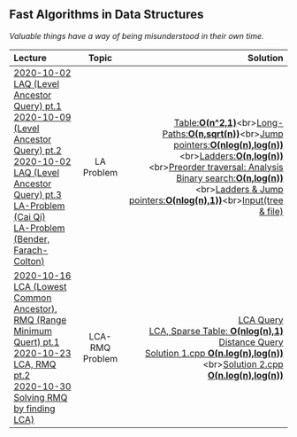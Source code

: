 ## Fast Algorithms in Data Structures

*Valuable things have a way of being misunderstood in their own time.*

Lecture|Topic|Solution
:-|:-:|-:
[2020-10-02 LAQ (Level Ancestor Query) pt.1](https://github.com/andy489/Fast_Algorithms_for_Data_Structures/blob/main/Level%20Ancestor%20Query%20(LA-problem)/2020-10-02%20LAQ%20(Level%20Ancestor%20Query)%20pt.1.pdf)<br>[2020-10-09 (Level Ancestor Query) pt.2](https://github.com/andy489/Fast_Algorithms_for_Data_Structures/blob/main/Level%20Ancestor%20Query%20(LA-problem)/2020-10-09%20LAQ%20(Level%20Ancestor%20Query)%20pt.2.pdf)<br>[2020-10-02 LAQ (Level Ancestor Query) pt.3](https://github.com/andy489/Fast_Algorithms_for_Data_Structures/blob/main/Level%20Ancestor%20Query%20(LA-problem)/2020-10-16%20LAQ%20(Level%20Ancestor%20Query)%20pt.3.pdf)<br>[LA-Problem (Cai Qi)](https://github.com/andy489/Fast_Algorithms_in_Data_Structures/blob/main/Level%20Ancestor%20Query%20(LA-problem)/LA-Problem%20(Cai%20Qi).pdf)<br>[LA-Problem (Bender, Farach-Colton)](https://github.com/andy489/Fast_Algorithms_in_Data_Structures/blob/main/Level%20Ancestor%20Query%20(LA-problem)/LA-Problem%20(Bender%2C%20Farach-Colton).pdf)|LA Problem|[Table:**O(n^2,1)**](https://github.com/andy489/Fast_Algorithms_in_Data_Structures/blob/main/Level%20Ancestor%20Query%20(LA-problem)/Table:%3CO(n%5E2,1)%3E.cpp)<br>[Long-Paths:**O(n,sqrt(n))**](https://github.com/andy489/Fast_Algorithms_in_Data_Structures/blob/main/Level%20Ancestor%20Query%20(LA-problem)/Long-paths:%3CO(n,sqrt(n))%3E.cpp)<br>[Jump pointers:**O(nlog(n),log(n))**](https://github.com/andy489/Fast_Algorithms_in_Data_Structures/blob/main/Level%20Ancestor%20Query%20(LA-problem)/Jump%20pointers:%3CO(nlog(n),log(n))%3E.cpp)<br>[Ladders:**O(n,log(n))**](https://github.com/andy489/Fast_Algorithms_in_Data_Structures/blob/main/Level%20Ancestor%20Query%20(LA-problem)/Ladders:%3CO(n,log(n))%3E.cpp)<br>[Preorder traversal: Analysis](https://github.com/andy489/Fast_Algorithms_in_Data_Structures/blob/main/Level%20Ancestor%20Query%20(LA-problem)/A%20Simple%20Solution%20to%20the%20Level-Ancestor%20Problem.pdf)<br>[Binary search:**O(n,log(n))**](https://github.com/andy489/Fast_Algorithms_in_Data_Structures/blob/main/Level%20Ancestor%20Query%20(LA-problem)/Binary%20search:%3CO(n,log(n))%3E.cpp)<br>[Ladders & Jump pointers:**O(nlog(n),1))**](https://github.com/andy489/Fast_Algorithms_in_Data_Structures/blob/main/Level%20Ancestor%20Query%20(LA-problem)/Ladders%20&%20Jump%20pointers:%3CO(nlog(n),1)%3E.cpp)<br>[Input(tree &](https://github.com/andy489/Fast_Algorithms_in_Data_Structures/blob/main/_assets/input%20tree.pdf)[ file)](https://github.com/andy489/Fast_Algorithms_in_Data_Structures/blob/main/_assets/input.txt)
[2020-10-16 LCA (Lowest Common Ancestor),<br>RMQ (Range Minimum Quert) pt.1](https://github.com/andy489/Fast_Algorithms_in_Data_Structures/blob/main/Lowest%20Common%20Ancestor%20(LCA-problem)/2020-10-16%20Lowest%20Comon%20Ancestor%20(LCA)%2C%20Range%20Minimum%20Query%20(RMQ)%20pt.1.pdf)<br>[2020-10-23 LCA, RMQ pt.2](https://github.com/andy489/Fast_Algorithms_in_Data_Structures/blob/main/Lowest%20Common%20Ancestor%20(LCA-problem)/2020-10-23%20Lowest%20Comon%20Ancestor%20(LCA)%2C%20Range%20Minimum%20Query%20(RMQ)%20pt.2.pdf)<br>[2020-10-30 Solving RMQ by finding LCA)](https://github.com/andy489/Fast_Algorithms_in_Data_Structures/blob/main/Lowest%20Common%20Ancestor%20(LCA-problem)/2020-10-30%20Solve%20RMQ%20by%20finding%20LCA%20.pdf)<br>|LCA-RMQ Problem|[LCA Query](https://github.com/andy489/Fast_Algorithms_in_Data_Structures/blob/main/Lowest%20Common%20Ancestor%20(LCA-problem)/LCA%20-%20Lowest%20Common%20Ancestor.pdf)<br>[LCA, Sparse Table: **O(nlog(n),1)**](https://github.com/andy489/Fast_Algorithms_in_Data_Structures/blob/main/Lowest%20Common%20Ancestor%20(LCA-problem)/LCA%2C%20O(nlog(n)%2C%201).cpp)<br>[Distance Query](https://github.com/andy489/Fast_Algorithms_in_Data_Structures/blob/main/Lowest%20Common%20Ancestor%20(LCA-problem)/DISQUERY-Distance%20Query.pdf)<br>[Solution 1.cpp **O(n.log(n),log(n))**](https://github.com/andy489/Fast_Algorithms_in_Data_Structures/blob/main/Lowest%20Common%20Ancestor%20(LCA-problem)/DISQUERY%20-%20Distance%20Query%20(sol.%201).cpp)<br>[Solution 2.cpp **O(n.log(n),log(n))**](https://github.com/andy489/Fast_Algorithms_in_Data_Structures/blob/main/Lowest%20Common%20Ancestor%20(LCA-problem)/DISQUERY%20-%20Distance%20Query%20(sol.%202).cpp)
